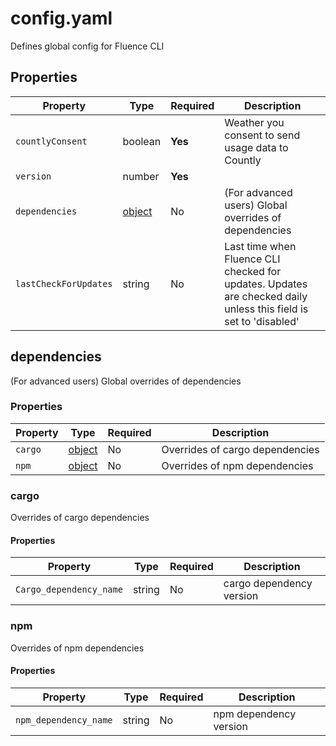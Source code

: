 # config.yaml

Defines global config for Fluence CLI

## Properties

| Property              | Type                    | Required | Description                                                                                                      |
|-----------------------|-------------------------|----------|------------------------------------------------------------------------------------------------------------------|
| `countlyConsent`      | boolean                 | **Yes**  | Weather you consent to send usage data to Countly                                                                |
| `version`             | number                  | **Yes**  |                                                                                                                  |
| `dependencies`        | [object](#dependencies) | No       | (For advanced users) Global overrides of dependencies                                                            |
| `lastCheckForUpdates` | string                  | No       | Last time when Fluence CLI checked for updates. Updates are checked daily unless this field is set to 'disabled' |

## dependencies

(For advanced users) Global overrides of dependencies

### Properties

| Property | Type             | Required | Description                     |
|----------|------------------|----------|---------------------------------|
| `cargo`  | [object](#cargo) | No       | Overrides of cargo dependencies |
| `npm`    | [object](#npm)   | No       | Overrides of npm dependencies   |

### cargo

Overrides of cargo dependencies

#### Properties

| Property                | Type   | Required | Description              |
|-------------------------|--------|----------|--------------------------|
| `Cargo_dependency_name` | string | No       | cargo dependency version |

### npm

Overrides of npm dependencies

#### Properties

| Property              | Type   | Required | Description            |
|-----------------------|--------|----------|------------------------|
| `npm_dependency_name` | string | No       | npm dependency version |

